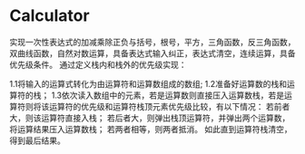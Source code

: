 # Calculator
实现一次性表达式的加减乘除正负与括号，根号，平方，三角函数，反三角函数，双曲线函数，自然对数运算，具备表达式输入纠正，表达式清空，连续运算，具备优先级条件。
通过定义栈内和栈外的优先级实现：

1.1将输入的运算式转化为由运算符和运算数组成的数组;
1.2准备好运算数的栈和运算符的栈；
1.3依次读入数组中的元素，若是运算数则直接压入运算数栈，若是运算符则将该运算符的优先级和运算符栈顶元素优先级比较，有以下情况：
若前者大，则该运算符直接入栈；
若后者大，则弹出栈顶运算符，并弹出两个运算数，将运算结果压入运算数栈；
若两者相等，则两者抵消。
如此直到运算符栈清空，得到最后结果。
